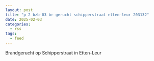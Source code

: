 ```yaml
---
layout: post
title: "p 2 bzb-03 br gerucht schipperstraat etten-leur 203132"
date: 2025-02-03
categories: 
  - rss
tags: 
  - feed
---
```


Brandgerucht op Schipperstraat in Etten-Leur
